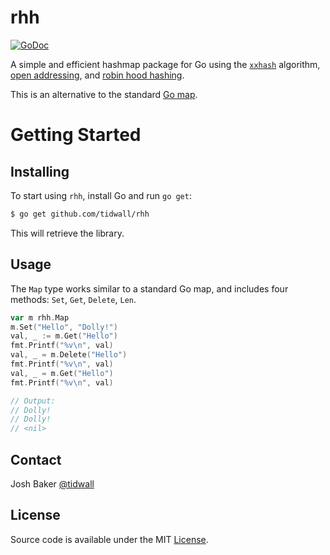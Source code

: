 # rhh

[![GoDoc](https://img.shields.io/badge/api-reference-blue.svg?style=flat-square)](https://godoc.org/github.com/tidwall/rhh)

A simple and efficient hashmap package for Go using the
[`xxhash`](http://www.xxhash.com) algorithm,
[open addressing](https://en.wikipedia.org/wiki/Hash_table#Open_addressing), and
[robin hood hashing](https://en.wikipedia.org/wiki/Hash_table#Robin_Hood_hashing).

This is an alternative to the standard [Go map](https://golang.org/ref/spec#Map_types).

# Getting Started

## Installing

To start using `rhh`, install Go and run `go get`:

```sh
$ go get github.com/tidwall/rhh
```

This will retrieve the library.

## Usage

The `Map` type works similar to a standard Go map, and includes four methods:
`Set`, `Get`, `Delete`, `Len`.

```go
var m rhh.Map
m.Set("Hello", "Dolly!")
val, _ := m.Get("Hello")
fmt.Printf("%v\n", val)
val, _ = m.Delete("Hello")
fmt.Printf("%v\n", val)
val, _ = m.Get("Hello")
fmt.Printf("%v\n", val)

// Output:
// Dolly!
// Dolly!
// <nil>
```

## Contact

Josh Baker [@tidwall](http://twitter.com/tidwall)

## License

Source code is available under the MIT [License](/LICENSE).

